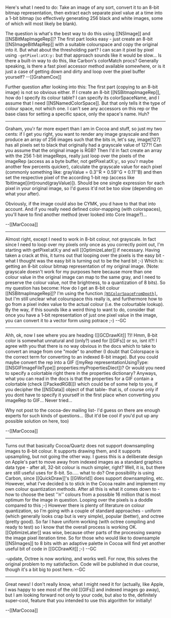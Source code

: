 


Here's what I need to do: Take an image of any sort, convert it to an 8-bit bitmap representation, then extract each separate pixel value at a time into a 1-bit bitmap (so effectively generating 256 black and white images, some of which will most likely be blank).

The question is what's the best way to do this using [[NSImage]] and [[NSBitMapImageRep]]? The first part looks easy - just create an 8-bit [[NSImageBitMapRep]] with a suitable colourspace and copy the original into it. But what about the thresholding part? I can scan it pixel by pixel using <code>-getPixel:atX:y:</code> but that approach sounds like it would be slow... Is there a built-in way to do this, like Carbon's colorMatch procs? Generally speaking, is there a fast pixel accessor method available somewhere, or is it just a case of getting down and dirty and loop over the pixel buffer yourself? --[[GrahamCox]]

Further question after looking into this: The first part (copying to an 8-bit image) is not so obvious either. If I create an 8-bit [[NSBitmapImageRep]], how do I specify its colour table? I can specify its colorSpaceName, and I assume that I need [[NSNamedColorSpace]]. But that only tells it the type of colour space, not which one. I can't see any accessors on this rep or the base class for setting a specific space, only the space's name. Huh?

----

Graham, you'r far more expert than I am in Cocoa and stuff, so just my two cents: if I get you right, you want to render any image grayscale and then produce an array of 256 images such that the bits in, let's say, image[127] has all pixels set to black that originally had a grayscale value of 127?! Can you assume that the original image is RGB? Then I'd in fact create an array with the 256 1-bit imageReps, really just loop over the pixels of the imageRep (access as a byte buffer, not getPixel:atX:y:, so you'r maybe another few percents quicker), calculate the grayscale value for each pixel (commonly something like: grayValue = 0.3''R + 0.59''G + 0.11''B) and then set the respective pixel of the according 1-bit rep (access like 1bitImage[(int)round(grayValue)]). Should be one single expression for each pixel in your original image, so I'd guess it'd not be too slow (depending on what your after).

Obviously, if the image could also be CYMK, you d have to that that into account. And if you really need defined color-mapping (with colorspaces), you'll have to find another method (ever looked into Core Image?)...

--[[MarCocoa]]

----

Almost right, except I need to work in 8-bit colour, not grayscale. In fact since I need to loop over my pixels only once as you correctly point out, I'm starting with getPixel:atX:y and will [[OptimizeLater]] if necessary. Having taken a crack at this, it turns out that looping over the pixels is the easy bit - what I thought was the easy bit is turning out to be the hard bit ;-) Which is: getting an 8-bit colour bitmap representation of my original image. (Note: grayscale doesn't work for my purposes here because more than one colour value in the original image can map to the same gray, and I need to preserve the colour value, not the brightness, to a quantization of 8 bits). So my question has become: How do I get an 8-bit colour [[NSBitmapImageRep]]? I'm using the function <code>[[NSColorSpaceFromDepth]]( 8 )</code>, but I'm still unclear what colourspace this really is, and furthermore how to go from a pixel index value to the actual colour (i.e. the colourtable lookup). By the way, if this sounds like a weird thing to want to do, consider that once you have a 1-bit representation of just one pixel value in the image, you can convert it to a vector form using potrace ;-) --GC

----

Ahh, ok, now I see where you are heading ([[GCDrawKit]] ?)! Hmm, 8-bit color is somewhat unnatural and (only?) used for [[GIFs]] or so, isnt it?! I agree with you that there is no way obvious in the docs which to take to convert an image from one "mode" to another (I doubt that Colorspace is the correct term for converting to an indexed 8-bit image). But you could maybe convert the rep into a GIF ([myRep representationUsingType:[[NSGIFImageFileType]] properties:myPropertiesDiect])? Or would you need to specify a colortable right there in the properties dictionary? Anyways, what you can read in the docs is that the properties for a GIF contain a colortable (check [[PackedRGB]]) which could be of some help to you, if you decipher the [[NSData]] object of that table- that is, of course only if you dont have to specify it yourself in the first place when converting you imageRep to GIF... Never tried...

Why not post to the cocoa-dev mailing list- I'd guess on there are enough experts for such kinds of questions... (But it'd be cool if you'd put up any possible solution on here, too)

--[[MarCocoa]]

----

Turns out that basically Cocoa/Quartz does not support downsampling images to 8-bit colour. It supports drawing them, and it supports upsampling, but not going the other way. I guess this is a deliberate design on Apple's part to move away from indexed images as a standard graphics data type - after all, 32-bit colour is much simpler, right? Well, it is, but there are still useful uses for 8-bit. So..... what to do? One possibility is using Carbon, since [[QuickDraw]]'s [[GWorld]] does support downsampling, etc. However, what I've decided is to stick in the Cocoa realm and implement my own colour quantization methods. After all this is what it comes down to - how to choose the best ''n'' colours from a possible 16 million that is most optimum for the image in question. Looping over the pixels is a doddle compared to this ;-) However there is plenty of literature on colour quantization, so I'm going with a couple of standard approaches - uniform (which generally looks crap but is very simple), popular (better), and octree (pretty good). So far I have uniform working (with octree compiling and ready to test) so I know that the overall process is working OK. [[OptimizeLater]] was wise, because other parts of the processing swamp the image pixel iteration time. So for those who would like to downsample [[NSImages]] to 8 bits with an adaptive palette in Cocoa will find yet another useful bit of code in [[GCDrawKit]] ;-) --GC

-update, Octree is now working, and works well. For now, this solves the original problem to my satisfaction. Code will be published in due course, though it's a bit big to post here. --GC

----

Great news! I don't really know, what I might need it for (actually, like Apple, I was happy to see most of the old [[GIFs]] and indexed images go away), but I am looking forward not only to your code, but also to the, definitely super-cool, feature that you intended to use this algorithm for initially!

--[[MarCocoa]]